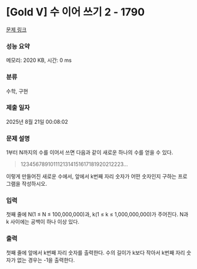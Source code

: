 # [Gold V] 수 이어 쓰기 2 - 1790 

[문제 링크](https://www.acmicpc.net/problem/1790) 

### 성능 요약

메모리: 2020 KB, 시간: 0 ms

### 분류

수학, 구현

### 제출 일자

2025년 8월 21일 00:08:02

### 문제 설명

<p>1부터 N까지의 수를 이어서 쓰면 다음과 같이 새로운 하나의 수를 얻을 수 있다.</p>

<blockquote>
<p>1234567891011121314151617181920212223...</p>
</blockquote>

<p>이렇게 만들어진 새로운 수에서, 앞에서 k번째 자리 숫자가 어떤 숫자인지 구하는 프로그램을 작성하시오.</p>

### 입력 

 <p>첫째 줄에 N(1 ≤ N ≤ 100,000,000)과,  k(1 ≤ k ≤ 1,000,000,000)가 주어진다. N과 k 사이에는 공백이 하나 이상 있다.</p>

### 출력 

 <p>첫째 줄에 앞에서 k번째 자리 숫자를 출력한다. 수의 길이가 k보다 작아서 k번째 자리 숫자가 없는 경우는 -1을 출력한다.</p>

